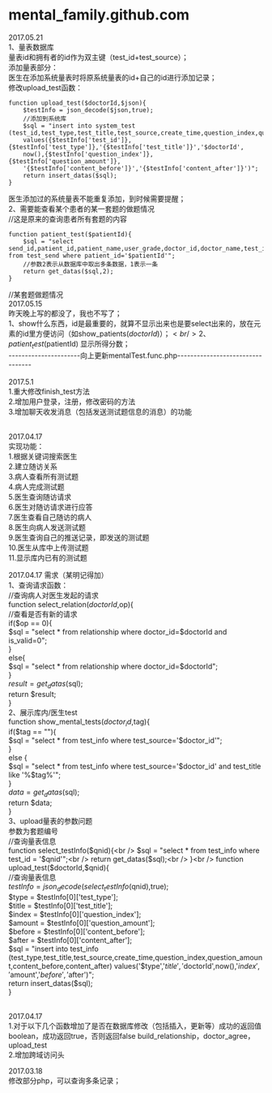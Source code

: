 # mental_family.github.com
2017.05.21<br />
1、量表数据库<br />
量表id和拥有者的id作为双主键（test_id+test_source）；<br />
添加量表部分：<br />
医生在添加系统量表时将原系统量表的id+自己的id进行添加记录；<br />
修改upload_test函数：<br />
```
function upload_test($doctorId,$json){
    $testInfo = json_decode($json,true);
    //添加到系统库
    $sql = "insert into system_test (test_id,test_type,test_title,test_source,create_time,question_index,question_amount,content_before,content_after)
    values({$testInfo['test_id']},{$testInfo['test_type']},'{$testInfo['test_title']}','$doctorId',
    now(),{$testInfo['question_index']},{$testInfo['question_amount']},
    '{$testInfo['content_before']}','{$testInfo['content_after']}')";
    return insert_datas($sql);
}
```
医生添加过的系统量表不能重复添加，到时候需要提醒；<br />
2、需要能查看某个患者的某一套题的做题情况<br />
//这是原来的查询患者所有套题的内容<br />
```
function patient_test($patientId){
    $sql = "select send_id,patient_id,patient_name,user_grade,doctor_id,doctor_name,test_id,test_title,finish_time from test_send where patient_id='$patientId'";
    //参数2表示从数据库中取出多条数据，1表示一条
    return get_datas($sql,2);
}
```
//某套题做题情况<br />
2017.05.15<br />
昨天晚上写的都没了，我也不写了；<br />
1、show什么东西，id是最重要的，就算不显示出来也是要select出来的，放在元素的id里方便访问（如show_patients($doctorId)）；<br />
2、patient_test($patientId) 显示所得分数；<br />
----------------------向上更新mentalTest.func.php---------------------------------<br />
<br />
2017.5.1<br />
1.重大修改finish_test方法<br />
2.增加用户登录，注册，修改密码的方法<br />
3.增加聊天收发消息（包括发送测试题信息的消息）的功能<br />
<br />

2017.04.17 <br />
实现功能：<br />
1.根据关键词搜索医生<br />
2.建立随访关系<br />
3.病人查看所有测试题<br />
4.病人完成测试题<br />
5.医生查询随访请求<br />
6.医生对随访请求进行应答<br />
7.医生查看自己随访的病人<br />
8.医生向病人发送测试题<br />
9.医生查询自己的推送记录，即发送的测试题<br />
10.医生从库中上传测试题<br />
11.显示库内已有的测试题<br />

2017.04.17 需求（某明记得加）<br />
1、查询请求函数：<br />
//查询病人对医生发起的请求<br />
function select_relation($doctorId,$op){<br />
	//查看是否有新的请求<br />
	if($op == 0){<br />
		$sql = "select * from relationship where doctor_id=$doctorId and is_valid=0";<br />
	}<br />
	else{<br />
		$sql = "select * from relationship where doctor_id=$doctorId";<br />
	}<br />
	$result = get_datas($sql);<br />
	return $result;<br />
}<br />
2、展示库内/医生test<br />
function show_mental_tests($doctor_id,$tag){<br />
 	 if($tag == ""){<br />
 		 $sql = "select * from test_info where test_source='$doctor_id'";<br />
 	 }<br />
 	 else {<br />
 		 $sql = "select * from test_info where test_source='$doctor_id' and test_title like '%$tag%'";<br />
 	 }<br />
     $data = get_datas($sql);<br />
	 return $data;<br />
 }<br />
 3、upload量表的参数问题<br />
 参数为套题编号<br />
 //查询量表信息<br />
function select_testInfo($qnid){<br />
	$sql = "select * from test_info where test_id = '$qnid'";<br />
    return get_datas($sql);<br />
}<br />
function upload_test($doctorId,$qnid){<br />
	//查询量表信息<br />
    $testInfo = json_decode(select_testInfo($qnid),true);<br />
    $type = $testInfo[0]['test_type'];<br />
    $title = $testInfo[0]['test_title'];<br />
    $index = $testInfo[0]['question_index'];<br />
    $amount = $testInfo[0]['question_amount'];<br />
    $before = $testInfo[0]['content_before'];<br />
    $after = $testInfo[0]['content_after'];<br />
    $sql = "insert into test_info (test_type,test_title,test_source,create_time,question_index,question_amount,content_before,content_after) 
        values('$type','$title','$doctorId',now(),'$index','$amount','$before','$after')";<br />
    return insert_datas($sql);<br />
}<br />
 
 <br />
2017.04.17<br />
1.对于以下几个函数增加了是否在数据库修改（包括插入，更新等）成功的返回值boolean，成功返回true，否则返回false
build_relationship，doctor_agree，upload_test<br />
2.增加跨域访问头<br />

2017.03.18<br />
修改部分php，可以查询多条记录；<br />
